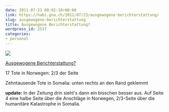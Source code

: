 ```yaml
---
date: 2011-07-23 08:02:18+00:00
link: https://habi.gna.ch/2011/07/23/ausgewogene-berichterstattung/
slug: ausgewogene-berichterstattung
title: Ausgewogene Berichterstattung?
wordpress_id: 2537
categories:
- personal
---
```


[![](https://static.flickr.com/6011/5965922827_5bbb1aa991_m.jpg)](https://www.flickr.com/photos/habi/5965922827/)
   
[Ausgewogene Berichterstattung?](https://www.flickr.com/photos/habi/5965922827/)

17 Tote in Norwegen: 2/3 der Seite  

Zehntausende Tote in Somalia: unten rechts an den Rand geklemmt

**update:** In der Zeitung drin sieht's dann ein bisschen besser aus.
Auf Seite 4 eine halbe Seite über die Anschläge in Norwegen, 2/3-Seite über die humanitäre Katastrophe in Somalia.